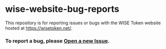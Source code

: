 # wise-website-bug-reports

This repository is for reporting issues or bugs with the WISE Token 
website hosted at https://wisetoken.net/.

### To report a bug, please [Open a new Issue](https://github.com/wise-foundation/wise-website-bug-reports/issues/new).
